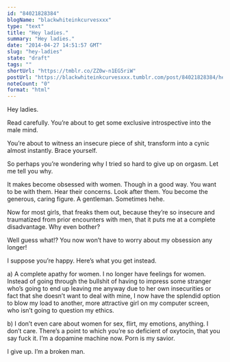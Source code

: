 ```yaml
---
id: "84021828384"
blogName: "blackwhiteinkcurvesxxx"
type: "text"
title: "Hey ladies."
summary: "Hey ladies."
date: "2014-04-27 14:51:57 GMT"
slug: "hey-ladies"
state: "draft"
tags: ""
shortUrl: "https://tmblr.co/ZZ0w-n1EG5riW"
postUrl: "https://blackwhiteinkcurvesxxx.tumblr.com/post/84021828384/hey-ladies"
noteCount: "0"
format: "html"
---
```


Hey ladies.

Read carefully. You’re about to get some exclusive introspective into the male mind. 

You’re about to witness an insecure piece of shit, transform into a cynic almost instantly. Brace yourself.

So perhaps you’re wondering why I tried so hard to give up on orgasm. Let me tell you why.

It makes become obsessed with women. Though in a good way. You want to be with them. Hear their concerns. Look after them. You become the generous, caring figure. A gentleman. Sometimes hehe.

Now for most girls, that freaks them out, because they’re so insecure and traumatized from prior encounters with men, that it puts me at a complete disadvantage. Why even bother?

Well guess what!? You now won’t have to worry about my obsession any longer! 

I suppose you’re happy. Here’s what you get instead.

a) A complete apathy for women. I no longer have feelings for women. Instead of going through the bullshit of having to impress some stranger who’s going to end up leaving me anyway due to her own insecurities or fact that she doesn’t want to deal with mine, I now have the splendid option to blow my load to another, more attractive girl on my computer screen, who isn’t going to question my ethics.

b) I don’t even care about women for sex, flirt, my emotions, anything. I don’t care. There’s a point to which you’re so deficient of oxytocin, that you say fuck it. I’m a dopamine machine now. Porn is my savior. 

I give up. I’m a broken man.